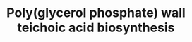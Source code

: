 ---
annotations:
- id: PW:0000002
  parent: classic metabolic pathway
  type: Pathway Ontology
  value: classic metabolic pathway
authors:
- DeSl
- Egonw
- Andra
- MaintBot
- Eweitz
- AlexanderPico
- Larsgw
citedin: ''
communities: []
description: Teichoic acids serve several roles in the cell. They serve as reservoirs
  of phosphates that can be mobilized when phosphate becomes limiting. Being anionic,
  they are scavengers of cations (in particular Mg²⁺), and may create a pH gradient
  across the wall by sequestering the protons expelled through the cytoplasmic membrane.
  In addition, lipoteichoic acids are the main source of the hydrophobicity of the
  cell envelope, and may contribute to its adhesiveness. Teichoic acids are also immunogenic,
  and can be considered the Gram-positive equivalent of the Gram-negative lipopolysaccharides.
last-edited: 2025-09-30
ndex: null
organisms:
- Saccharomyces cerevisiae
redirect_from:
- /index.php/Pathway:WP4162
- /instance/WP4162
- /instance/WP4162_r140657
revision: r140657
schema-jsonld:
- '@context': https://schema.org/
  '@id': https://wikipathways.github.io/pathways/WP4162.html
  '@type': Dataset
  creator:
    '@type': Organization
    name: WikiPathways
  description: Teichoic acids serve several roles in the cell. They serve as reservoirs
    of phosphates that can be mobilized when phosphate becomes limiting. Being anionic,
    they are scavengers of cations (in particular Mg²⁺), and may create a pH gradient
    across the wall by sequestering the protons expelled through the cytoplasmic membrane.
    In addition, lipoteichoic acids are the main source of the hydrophobicity of the
    cell envelope, and may contribute to its adhesiveness. Teichoic acids are also
    immunogenic, and can be considered the Gram-positive equivalent of the Gram-negative
    lipopolysaccharides.
  keywords:
  - ((2-Glc)Gro-P)n Gro-P-ManNac-GlcNAc-PP-undecaprenol
  - (Gro-P)n Gro-P-ManNac-GlcNAc-PP-undecaprenol
  - 2 H⁺
  - 2-O-D-alanyl-1-O-phosphatidylglycerol
  - ADP
  - AMP
  - ATP
  - Bs-dltA
  - Bs-dltB
  - Bs-dltD
  - Bs-mnaA
  - Bs-tagA
  - Bs-tagB
  - Bs-tagD
  - Bs-tagE
  - Bs-tagF
  - Bs-tagH + Bs-tagG
  - Bs-tagO
  - Bs-tagV + Bs-tagU + Bs-tagT
  - CDP-glycerol
  - CMP
  - CMP (n)
  - CTP
  - D-alanine
  - Gro-P-ManNac-GlcNAc-PP-undecaprenol
  - H⁺
  - H₂O
  - ManNAc-GlcNAc-PP-undecaprenol
  - N-acetyl-alpha-D-glucosaminyldiphospho-ditrans,octacis-undecaprenol
  - UDP
  - UDP-N-acety-alpha-D-glucosamide
  - UDP-N-acetyl-alpha-D-mannosamine
  - UDP-alpha-D-glucose (n)
  - UMP
  - a D-alanyl-carrier protein
  - a peptidoglycan-major wall teichoic acid complex
  - a polyisoprenyl-major wall techoic acid
  - an L-1-phosphatidyl-sn-glycerol
  - 'di-trans,octa-cis-undecaprenyl diphosphate '
  - di-trans,octa-cis-undecaprenyl phosphate
  - 'di-trans,octa-cis-undecaprenyl phosphate '
  - diphosphate
  - ditrans,octacis-undecaprenyldiphospho-[(N-acetyl-beta-D-glucosaminyl)-(1,4-)]-N-acetyl-alpha-D-muramoyl-L-alanyl-gamma-D-glutamyl-meso-2,6-diaminopimeloyl-D-alanyl-D-alanine
  - phosphate
  - sn-glycerol-3-phosphate
  license: CC0
  name: Poly(glycerol phosphate) wall teichoic acid biosynthesis
seo: CreativeWork
title: Poly(glycerol phosphate) wall teichoic acid biosynthesis
wpid: WP4162
---